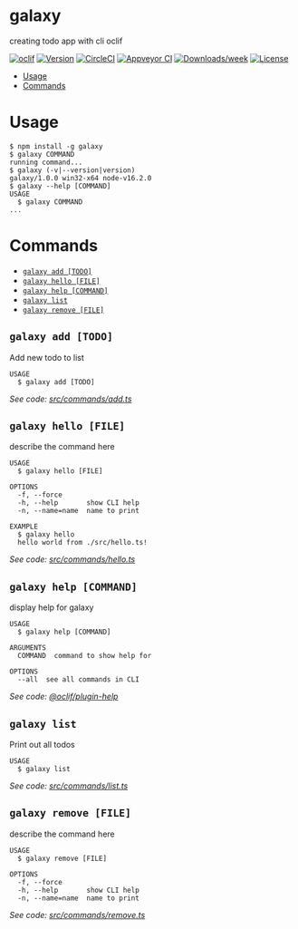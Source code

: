 galaxy
======

creating todo app with cli oclif

[![oclif](https://img.shields.io/badge/cli-oclif-brightgreen.svg)](https://oclif.io)
[![Version](https://img.shields.io/npm/v/galaxy.svg)](https://npmjs.org/package/galaxy)
[![CircleCI](https://circleci.com/gh/MuhammadSohail92/galaxy/tree/master.svg?style=shield)](https://circleci.com/gh/MuhammadSohail92/galaxy/tree/master)
[![Appveyor CI](https://ci.appveyor.com/api/projects/status/github/MuhammadSohail92/galaxy?branch=master&svg=true)](https://ci.appveyor.com/project/MuhammadSohail92/galaxy/branch/master)
[![Downloads/week](https://img.shields.io/npm/dw/galaxy.svg)](https://npmjs.org/package/galaxy)
[![License](https://img.shields.io/npm/l/galaxy.svg)](https://github.com/MuhammadSohail92/galaxy/blob/master/package.json)

<!-- toc -->
* [Usage](#usage)
* [Commands](#commands)
<!-- tocstop -->
# Usage
<!-- usage -->
```sh-session
$ npm install -g galaxy
$ galaxy COMMAND
running command...
$ galaxy (-v|--version|version)
galaxy/1.0.0 win32-x64 node-v16.2.0
$ galaxy --help [COMMAND]
USAGE
  $ galaxy COMMAND
...
```
<!-- usagestop -->
# Commands
<!-- commands -->
* [`galaxy add [TODO]`](#galaxy-add-todo)
* [`galaxy hello [FILE]`](#galaxy-hello-file)
* [`galaxy help [COMMAND]`](#galaxy-help-command)
* [`galaxy list`](#galaxy-list)
* [`galaxy remove [FILE]`](#galaxy-remove-file)

## `galaxy add [TODO]`

Add new todo to list

```
USAGE
  $ galaxy add [TODO]
```

_See code: [src/commands/add.ts](https://github.com/MuhammadSohail92/galaxy/blob/v1.0.0/src/commands/add.ts)_

## `galaxy hello [FILE]`

describe the command here

```
USAGE
  $ galaxy hello [FILE]

OPTIONS
  -f, --force
  -h, --help       show CLI help
  -n, --name=name  name to print

EXAMPLE
  $ galaxy hello
  hello world from ./src/hello.ts!
```

_See code: [src/commands/hello.ts](https://github.com/MuhammadSohail92/galaxy/blob/v1.0.0/src/commands/hello.ts)_

## `galaxy help [COMMAND]`

display help for galaxy

```
USAGE
  $ galaxy help [COMMAND]

ARGUMENTS
  COMMAND  command to show help for

OPTIONS
  --all  see all commands in CLI
```

_See code: [@oclif/plugin-help](https://github.com/oclif/plugin-help/blob/v3.2.2/src/commands/help.ts)_

## `galaxy list`

Print out all todos

```
USAGE
  $ galaxy list
```

_See code: [src/commands/list.ts](https://github.com/MuhammadSohail92/galaxy/blob/v1.0.0/src/commands/list.ts)_

## `galaxy remove [FILE]`

describe the command here

```
USAGE
  $ galaxy remove [FILE]

OPTIONS
  -f, --force
  -h, --help       show CLI help
  -n, --name=name  name to print
```

_See code: [src/commands/remove.ts](https://github.com/MuhammadSohail92/galaxy/blob/v1.0.0/src/commands/remove.ts)_
<!-- commandsstop -->
